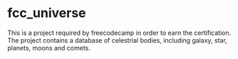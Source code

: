 # fcc_universe

This is a project required by freecodecamp in order to earn the certification.
The project contains a database of celestrial bodies, including galaxy, star, planets, moons and comets.
